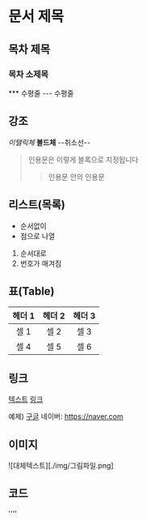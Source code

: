# 문서 제목
## 목차 제목
### 목차 소제목 
*** 수평줄
--- 수평줄

## 강조
*이탤릭체*
**볼드체**
--취소선--

>인용문은 이렇게 블록으로 지정됩니다
>> 인용문 안의 인용문

## 리스트(목록)
* 순서없이
* 점으로 나열

1. 순서대로
2. 번호가 매겨짐

## 표(Table)
| 헤더 1 | 헤더 2 | 헤더 3 |
|:---:|:---:|:---:|
| 셀 1 | 셀 2 | 셀 3 |
| 셀 4 | 셀 5 | 셀 6 | 

## 링크
[텍스트](filename.md)
[링크](http://링크주소/)

예제)
[구글](https://google.com)
네이버: <https://naver.com>

## 이미지
![대체텍스트][./img/그림파일.png]

## 코드
''''
